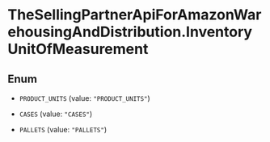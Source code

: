 # TheSellingPartnerApiForAmazonWarehousingAndDistribution.InventoryUnitOfMeasurement

## Enum


* `PRODUCT_UNITS` (value: `"PRODUCT_UNITS"`)

* `CASES` (value: `"CASES"`)

* `PALLETS` (value: `"PALLETS"`)



